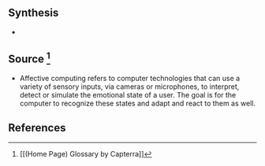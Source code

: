 ## Synthesis
- 
## Source [^1]
- Affective computing refers to computer technologies that can use a variety of sensory inputs, via cameras or microphones, to interpret, detect or simulate the emotional state of a user. The goal is for the computer to recognize these states and adapt and react to them as well.
## References

[^1]: [[(Home Page) Glossary by Capterra]]